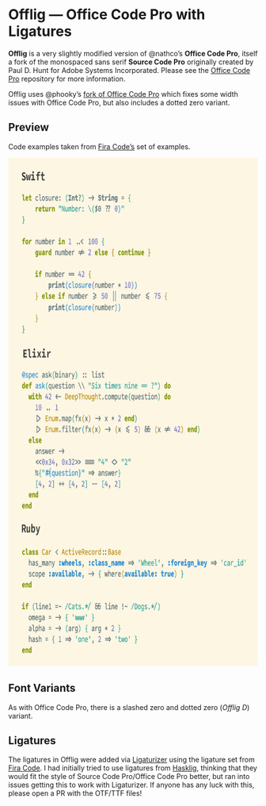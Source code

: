 # Offlig — Office Code Pro with Ligatures

**Offlig** is a very slightly modified version of @nathco’s **Office Code Pro**, itself a fork of the monospaced sans serif **Source Code Pro** originally created by Paul D. Hunt for Adobe Systems Incorporated. Please see the [Office Code Pro](https://github.com/nathco/Office-Code-Pro) repository for more information.

Offlig uses @phooky’s [fork of Office Code Pro](https://github.com/phooky/Office-Code-Pro) which fixes some width issues with Office Code Pro, but also includes a dotted zero variant.

## Preview

Code examples taken from [Fira Code’s](https://github.com/tonsky/FiraCode) set of examples.

<img src="https://raw.githubusercontent.com/sjrmanning/Offlig/screenshots/example.png" width="754px" height="1025px" alt="Offlig code examples">

## Font Variants

As with Office Code Pro, there is a slashed zero and dotted zero (_Offlig D_) variant.

## Ligatures

The ligatures in Offlig were added via [Ligaturizer](https://github.com/ToxicFrog/Ligaturizer) using the ligature set from [Fira Code](https://github.com/tonsky/FiraCode). I had initially tried to use ligatures from [Hasklig](https://github.com/i-tu/Hasklig), thinking that they would fit the style of Source Code Pro/Office Code Pro better, but ran into issues getting this to work with Ligaturizer. If anyone has any luck with this, please open a PR with the OTF/TTF files!
